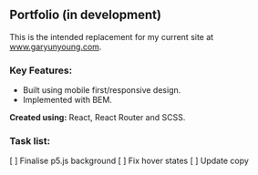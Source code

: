 ## Portfolio (in development) ##

This is the intended replacement for my current site at www.garyunyoung.com.

### Key Features: ###
- Built using mobile first/responsive design.
- Implemented with BEM.

**Created using:** React, React Router and SCSS.

### Task list: ###
[ ] Finalise p5.js background
[ ] Fix hover states
[ ] Update copy
